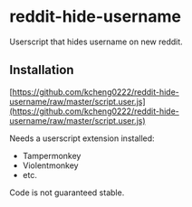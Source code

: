 # reddit-hide-username
Userscript that hides username on new reddit.

## Installation

[https://github.com/kcheng0222/reddit-hide-username/raw/master/script.user.js](https://github.com/kcheng0222/reddit-hide-username/raw/master/script.user.js)

Needs a userscript extension installed:
* Tampermonkey
* Violentmonkey
* etc.

Code is not guaranteed stable.
